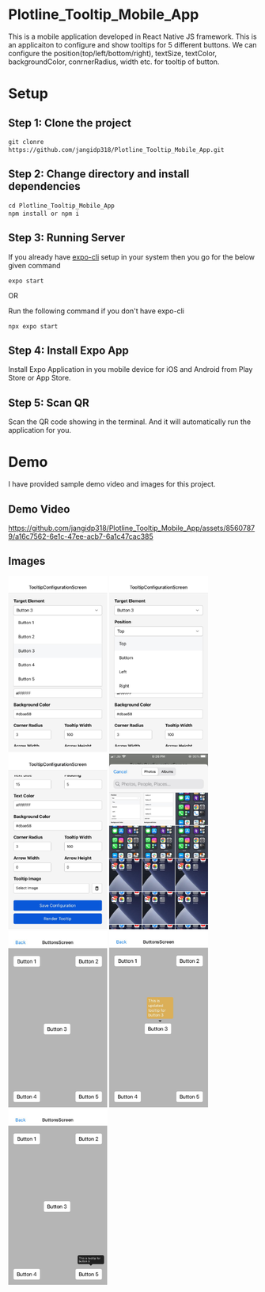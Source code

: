 # Plotline_Tooltip_Mobile_App

This is a mobile application developed in React Native JS framework. This is an applicaiton to configure and show tooltips for 5 different buttons. We can configure the position(top/left/bottom/right), textSize, textColor, backgroundColor, conrnerRadius, width etc. for tooltip of button.

# Setup 

## Step 1: Clone the project

```
git clonre https://github.com/jangidp318/Plotline_Tooltip_Mobile_App.git
```

## Step 2: Change directory and install dependencies
```
cd Plotline_Tooltip_Mobile_App
npm install or npm i
```

## Step 3: Running Server
If you already have [expo-cli](https://reactnative.dev/docs/environment-setup) setup in your system then you go for the below given command
```
expo start
```

OR

Run the following command if you don't have expo-cli
```
npx expo start
```

## Step 4: Install Expo App
Install Expo Application in you mobile device for iOS and Android from Play Store or App Store.

## Step 5: Scan QR
Scan the QR code showing in the terminal. And it will automatically run the application for you.


# Demo
I have provided sample demo video and images for this project.

## Demo Video

https://github.com/jangidp318/Plotline_Tooltip_Mobile_App/assets/85607879/a16c7562-6e1c-47ee-acb7-6a1c47cac385


## Images
<p float="left">
<img src="/media/img1.jpg" style="width:200px; height:flex">
<img src="/media/img2.jpg" style="width:200px; height:flex">
<img src="/media/img3.jpg" style="width:200px; height:flex">
<img src="/media/img4.jpg" style="width:200px; height:flex">
<img src="/media/img5.jpg" style="width:200px; height:flex">
<img src="/media/img6.jpg" style="width:200px; height:flex">
<img src="/media/img7.jpg" style="width:200px; height:flex">
</p>

